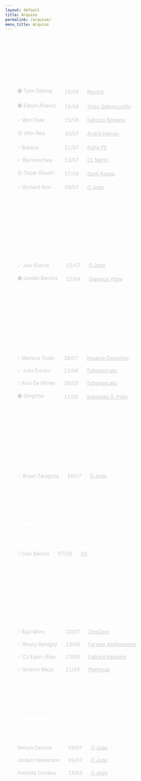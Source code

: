 ```yaml
---
layout: default
title: Arquivo
permalink: /arquivo/
menu_title: Arquivo
---
```


<style>
  .arquivo-section {
    background-color: rgba(255, 255, 255, 0.04);
    padding: 1.5rem;
    margin-top: 2rem;
    border-radius: 0.5rem;
  }

  .arquivo-section h3 {
    color: #fff;
    font-size: 1.1rem;
    border-bottom: 1px solid rgba(255, 255, 255, 0.15);
    padding-bottom: 0.4rem;
    margin-bottom: 1rem;
  }

  table {
    width: 100%;
    border-collapse: collapse;
    font-size: 0.95rem;
  }

  th, td {
    border: 1px solid rgba(255, 255, 255, 0.15);
    padding: 0.6rem 0.8rem;
    text-align: left;
    color: #ccc;
  }

  th {
    background-color: rgba(255, 255, 255, 0.08);
    color: #fff;
  }

  tr:nth-child(even) {
    background-color: rgba(255, 255, 255, 0.02);
  }

  @media (max-width: 600px) {
    table {
      font-size: 0.85rem;
    }

    th, td {
      padding: 0.4rem 0.5rem;
    }
  }
</style>

<div class="arquivo-section">
  <h3>Outros rumores</h3>
  <table>
    <thead>
      <tr>
        <th>Jogador</th>
        <th>Data</th>
        <th>Fonte</th>
      </tr>
    </thead>
    <tbody>
      <tr>
        <td>🟠 Tyler Dibling</td>
        <td>15/06</td>
        <td>
          <a href="https://www.record.pt/futebol/futebol-nacional/liga-betclic/fc-porto/detalhe/fc-porto-em-cima-de-tyler-dibling" target="_blank" style="color: #ccc; text-decoration: underline;">Record</a>
        </td>
      </tr>
    </tbody>
    <tbody>
      <tr>
        <td>🟠 Edson Álvarez</td>
        <td>19/08</td>
        <td>
          <a href="https://x.com/yagosabuncuoglu/status/1957774348846264500" target="_blank" style="color: #ccc; text-decoration: underline;">Yağız Sabuncuoğlu</a>
        </td>
      </tr>
    </tbody>
    <tbody>
      <tr>
        <td>✅ Ben Doak</td>
        <td>15/08</td>
        <td>
          <a href="https://x.com/FabrizioRomano/status/1956341618857984062" target="_blank" style="color: #ccc; text-decoration: underline;">Fabrizio Romano</a>
        </td>
      </tr>
    </tbody>
    <tbody>
      <tr>
        <td>🟡 Vitor Reis</td>
        <td>30/07</td>
        <td>
          <a href="https://x.com/andrehernan/status/1950556368043450700" target="_blank" style="color: #ccc; text-decoration: underline;">André Hernan</a>
        </td>
      </tr>
    </tbody>
        <tbody>
      <tr>
        <td>❔ Rubens</td>
        <td>31/07</td>
        <td>
          <a href="https://www.folhape.com.br/esportes/rubens-e-anunciado-no-dinamo-de-moscou/428249/" target="_blank" style="color: #ccc; text-decoration: underline;">Folha PE</a>
        </td>
      </tr>
    </tbody>
    <tbody>
      <tr>
        <td>✅ Barrenechea</td>
        <td>13/07</td>
        <td>
          <a href="https://x.com/CLMerlo/status/1944230235840348542" target="_blank" style="color: #ccc; text-decoration: underline;">CL Merlo</a>
        </td>
      </tr>
    </tbody>
    <tbody>
      <tr>
        <td>🟡 Oscar Gloukh</td>
        <td>17/06</td>
        <td>
          <a href="https://x.com/Santi_J_FM/status/1935009922413887763" target="_blank" style="color: #ccc; text-decoration: underline;">Santi Aouna</a>
        </td>
      </tr>
    </tbody>
    <tbody>
      <tr>
        <td>✅ Richard Ríos</td>
        <td>09/07</td>
        <td>
          <a href="https://www.ojogo.pt/8143452045/richard-rios-foi-equacionado-mas-e-carta-fora-do-baralho-do-fc-porto/" target="_blank" style="color: #ccc; text-decoration: underline;">O Jogo</a>
        </td>
      </tr>
    </tbody>
  </table>
</div>

<div class="arquivo-section">
  <h3>Referenciados</h3>
  <table>
    <thead>
      <tr>
        <th>Jogador</th>
        <th>Data</th>
        <th>Fonte</th>
      </tr>
    </thead>
    <tbody>
      <tr>
        <td>✅ Javi Guerra</td>
        <td>12/07</td>
        <td>
          <a href="https://www.ojogo.pt/6424073661/javi-guerra-no-radar-do-fc-porto-desde-o-mercado-de-janeiro/#iss=https%3A%2F%2Fsso.noticiasilimitadas.pt%2Frealms%2FNI_PRD&iss=https%3A%2F%2Fsso.noticiasilimitadas.pt%2Frealms%2FNI_PRD" target="_blank" style="color: #ccc; text-decoration: underline;">O Jogo</a>
        </td>
      </tr>
    </tbody>
    <tbody>
      <tr>
        <td>🟠 Jordan Barrera</td>
        <td>22/04</td>
        <td>
          <a href="https://x.com/gVitale_AN/status/1914669214385795291" target="_blank" style="color: #ccc; text-decoration: underline;">Gianluca Vitale</a>
        </td>
      </tr>
    </tbody>
  </table>
</div>

<div class="arquivo-section">
  <h3>Sondagens</h3>
  <table>
    <thead>
      <tr>
        <th>Jogador</th>
        <th>Data</th>
        <th>Fonte</th>
      </tr>
    </thead>
    <tbody>
      <tr>
        <td>❔ Mariano Troilo</td>
        <td>28/07</td>
        <td>
          <a href="https://x.com/impactodeport/status/1949853779563557363" target="_blank" style="color: #ccc; text-decoration: underline;"> Impacto Deportivo</a>
        </td>
      </tr>
    </tbody>
    <tbody>
      <tr>
        <td>✅ Julio Enciso</td>
        <td>13/06</td>
        <td>
          <a href="https://www.ojogo.pt/6497029612/fc-porto-na-luta-por-julio-enciso-dragoes-acenam-lhe-com-o-protagonismo-perdido/" target="_blank" style="color: #ccc; text-decoration: underline;"> Tuttomercato</a>
        </td>
      </tr>
    </tbody>
    <tbody>
      <tr>
        <td>❔ Koni De Winter</td>
        <td>16/03</td>
        <td>
          <a href="https://www.ojogo.pt/7423274845/fc-porto-estara-de-olho-em-koni-de-winter-mas-preco-nao-e-convidativo/" target="_blank" style="color: #ccc; text-decoration: underline;"> Tuttomercato</a>
        </td>
      </tr>
    </tbody>
    <tbody>
      <tr>
        <td>🟠 Serginho</td>
        <td>11/06</td>
        <td>
          <a href="https://x.com/sebsousapinto/status/1932920706687258940" target="_blank" style="color: #ccc; text-decoration: underline;">Sebastião S. Pinto</a>
        </td>
      </tr>
    </tbody>
  </table>
</div>

<div class="arquivo-section">
  <h3>Oferecidos</h3>
  <table>
    <thead>
      <tr>
        <th>Jogador</th>
        <th>Data</th>
        <th>Fonte</th>
      </tr>
    </thead>
    <tbody>
      <tr>
        <td>✅ Bryan Zaragoza</td>
        <td>26/07</td>
        <td>
          <a href="https://www.ojogo.pt/1033214141/kevin-lomonaco-e-bryan-zaragoza-foram-colocados-na-orbita-do-fc-porto" target="_blank" style="color: #ccc; text-decoration: underline;">O Jogo</a>
        </td>
      </tr>
    </tbody>
  </table>
</div>

<div class="arquivo-section">
  <h3>📘 Equipa B</h3>
  <table>
    <thead>
      <tr>
        <th>Jogador</th>
        <th>Data</th>
        <th>Fonte</th>
      </tr>
    </thead>
    <tbody>
      <tr>
        <td>❔ Caio Barone</td>
        <td>07/06</td>
        <td>
          <a href="https://as.com/futbol/primera/el-celta-supera-a-oporto-e-inter-en-la-puja-por-caio-barone-n/?utm_campaign=mrf-twitter-AS_Futbol&mrfcid=2025060768441e0a0be3e614ee6ac29e" target="_blank" style="color: #ccc; text-decoration: underline;">AS</a>
        </td>
      </tr>
    </tbody>
  </table>
</div>

<div class="arquivo-section">
  <h3>🛑 Inacessível / Desacordo / Desviado</h3>
  <table>
    <thead>
      <tr>
        <th>Jogador</th>
        <th>Data</th>
        <th>Fonte</th>
      </tr>
    </thead>
    <tbody>
      <tr>
        <td>❔ Raúl Moro</td>
        <td>10/07</td>
        <td><a href="https://www.flashscore.pt/noticias/futebol-eredivisie-farioli-tentou-desviar-raul-moro-para-o-fc-porto/p4r3m5N5/" target="_blank" style="color: #ccc; text-decoration: underline;">ZeroZero</a></td>
      </tr>
      <tr>
        <td>✅ Roony Bardghji</td>
        <td>23/06</td>
        <td><a href="https://www.tipsbladet.dk/nyhed/superliga/afsloering-fc-koebenhavn-saelger-roony-til-barcelona" target="_blank" style="color: #ccc; text-decoration: underline;">Farzam Abolhosseini</a></td>
      </tr>
        <tr>
        <td>✅ CJ Egan-Riley</td>
        <td>13/06</td>
        <td><a href="https://x.com/FabriceHawkins/status/1933423630660059636" target="_blank" style="color: #ccc; text-decoration: underline;">Fabrice Hawkins</a></td>
      </tr>
      <tr>
        <td>✅ Ibrahim Maza</td>
        <td>21/04</td>
        <td><a href="https://x.com/PortoReport/status/1914442663857979839" target="_blank" style="color: #ccc; text-decoration: underline;">Plettigoal</a></td>
      </tr>
    </tbody>
  </table>
</div>

<div class="arquivo-section">
  <h3>❌ Desmentidos</h3>
  <table>
    <thead>
      <tr>
        <th>Jogador</th>
        <th>Data</th>
        <th>Fonte</th>
      </tr>
    </thead>
    <tbody>
      <tr>
        <td>Nelson Deossa</td>
        <td>09/07</td>
        <td>
          <a href="https://www.ojogo.pt/7371341679/nelson-deossa-foi-associado-ao-fc-porto-mas-esta-fora-dos-planos/" target="_blank" style="color: #ccc; text-decoration: underline;">O Jogo</a>
        </td>
      </tr>
    </tbody>
    <tbody>
      <tr>
        <td>Jordan Henderson</td>
        <td>09/07</td>
        <td>
          <a href="https://www.ojogo.pt/4581665436/henderson-fora-do-radar-do-fc-porto-vai-voltar-a-premier-league/" target="_blank" style="color: #ccc; text-decoration: underline;">O Jogo</a>
        </td>
      </tr>
    </tbody>
    <tbody>
      <tr>
        <td>Antoñito Cordero</td>
        <td>14/03</td>
        <td>
          <a href="https://www.ojogo.pt/6684610536/suposto-interesse-do-fc-porto-em-antonio-cordero-noticiado-em-espanha" target="_blank" style="color: #ccc; text-decoration: underline;">O Jogo</a>
        </td>
      </tr>
    </tbody>
  </table>
</div>
